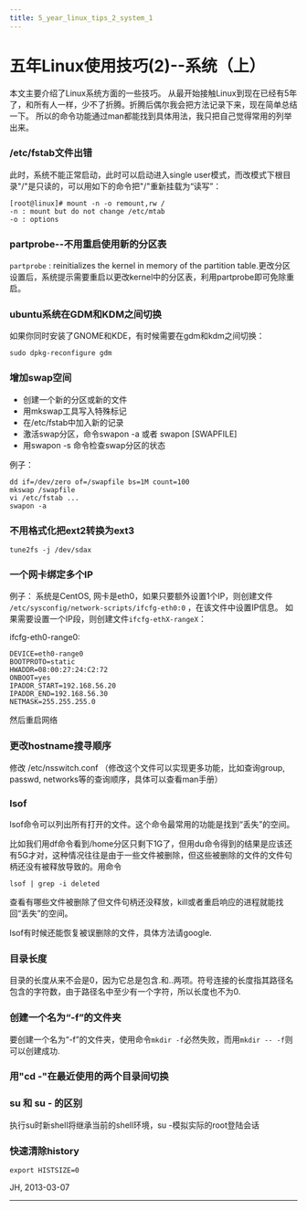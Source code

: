 ```yaml
---
title: 5_year_linux_tips_2_system_1
---
```


<head>
<link rel='stylesheet' href='/style/github2.css'/>
</head>

五年Linux使用技巧(2)--系统（上）
===============================

本文主要介绍了Linux系统方面的一些技巧。
从最开始接触Linux到现在已经有5年了，和所有人一样，少不了折腾。折腾后偶尔我会把方法记录下来，现在简单总结一下。
所以的命令功能通过man都能找到具体用法，我只把自己觉得常用的列举出来。

### /etc/fstab文件出错

此时，系统不能正常启动，此时可以启动进入single user模式，而改模式下根目录"/"是只读的，可以用如下的命令把"/"重新挂载为“读写”：

    [root@linux]# mount -n -o remount,rw /
    -n : mount but do not change /etc/mtab
    -o : options

### partprobe--不用重启使用新的分区表

`partprobe` : reinitializes the kernel in memory of the partition table.更改分区设置后，系统提示需要重启以更改kernel中的分区表，利用partprobe即可免除重启。


### ubuntu系统在GDM和KDM之间切换

如果你同时安装了GNOME和KDE，有时候需要在gdm和kdm之间切换：

    sudo dpkg-reconfigure gdm

### 增加swap空间

* 创建一个新的分区或新的文件
* 用mkswap工具写入特殊标记
* 在/etc/fstab中加入新的记录
* 激活swap分区，命令swapon -a 或者 swapon [SWAPFILE]
* 用swapon -s 命令检查swap分区的状态

例子：

    dd if=/dev/zero of=/swapfile bs=1M count=100
    mkswap /swapfile
    vi /etc/fstab ...
    swapon -a

### 不用格式化把ext2转换为ext3

    tune2fs -j /dev/sdax

### 一个网卡绑定多个IP

例子：
系统是CentOS, 网卡是eth0，如果只要额外设置1个IP，则创建文件
`/etc/sysconfig/network-scripts/ifcfg-eth0:0`
，在该文件中设置IP信息。
如果需要设置一个IP段，则创建文件`ifcfg-ethX-rangeX`：

ifcfg-eth0-range0:

    DEVICE=eth0-range0
    BOOTPROTO=static
    HWADDR=08:00:27:24:C2:72
    ONBOOT=yes
    IPADDR_START=192.168.56.20
    IPADDR_END=192.168.56.30
    NETMASK=255.255.255.0

然后重启网络

### 更改hostname搜寻顺序

修改 /etc/nsswitch.conf
（修改这个文件可以实现更多功能，比如查询group, passwd, networks等的查询顺序，具体可以查看man手册）

### lsof

lsof命令可以列出所有打开的文件。这个命令最常用的功能是找到“丢失”的空间。

比如我们用df命令看到/home分区只剩下1G了，但用du命令得到的结果是应该还有5G才对，这种情况往往是由于一些文件被删除，但这些被删除的文件的文件句柄还没有被释放导致的。用命令

    lsof | grep -i deleted

查看有哪些文件被删除了但文件句柄还没释放，kill或者重启响应的进程就能找回“丢失”的空间。

lsof有时候还能恢复被误删除的文件，具体方法请google.

###  目录长度

目录的长度从来不会是0，因为它总是包含.和..两项。符号连接的长度指其路径名包含的字符数，由于路径名中至少有一个字符，所以长度也不为0.

### 创建一个名为“-f”的文件夹

要创建一个名为“-f”的文件夹，使用命令`mkdir -f`必然失败，而用`mkdir -- -f`则可以创建成功.

### 用"cd -"在最近使用的两个目录间切换

### su 和 su - 的区别

执行su时新shell将继承当前的shell环境，su -模拟实际的root登陆会话

### 快速清除history

    export HISTSIZE=0

JH, 2013-03-07

----

<div id="disqus_thread"></div>
<script type="text/javascript">
/* * * CONFIGURATION VARIABLES: EDIT BEFORE PASTING INTO YOUR WEBPAGE * * */
    var disqus_shortname = 'gaopenghigh'; // required: replace example with your forum shortname

    /* * * DON'T EDIT BELOW THIS LINE * * */
    (function() {
        var dsq = document.createElement('script'); dsq.type = 'text/javascript'; dsq.async = true;
        dsq.src = '//' + disqus_shortname + '.disqus.com/embed.js';
        (document.getElementsByTagName('head')[0] || document.getElementsByTagName('body')[0]).appendChild(dsq);
    })();
</script>
<script>
  (function(i,s,o,g,r,a,m){i['GoogleAnalyticsObject']=r;i[r]=i[r]||function(){
  (i[r].q=i[r].q||[]).push(arguments)},i[r].l=1*new Date();a=s.createElement(o),
  m=s.getElementsByTagName(o)[0];a.async=1;a.src=g;m.parentNode.insertBefore(a,m)
  })(window,document,'script','//www.google-analytics.com/analytics.js','ga');

  ga('create', 'UA-40539766-1', 'github.com');
  ga('send', 'pageview');

</script>

